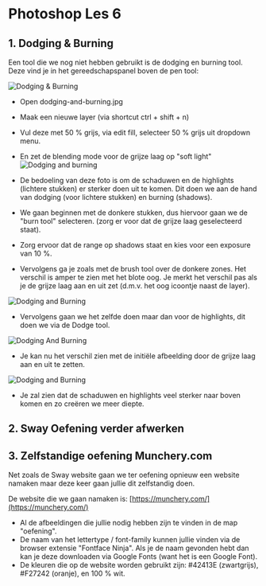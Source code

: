 # Photoshop Les 6

## 1. Dodging & Burning
Een tool die we nog niet hebben gebruikt is de dodging en burning tool.
Deze vind je in het gereedschapspanel boven de pen tool:

![Dodging & Burning](https://cl.ly/462g2l1v1v1n/Image%202017-01-08%20at%208.39.03%20PM.png)

- Open dodging-and-burning.jpg
- Maak een nieuwe layer (via shortcut ctrl + shift + n)
- Vul deze met 50 % grijs, via edit fill, selecteer 50 % grijs uit dropdown menu.
- En zet de blending mode voor de grijze laag op "soft light"
![Dodging and burning](https://cl.ly/2B1g2P2N1S2P/Screen%20Recording%202017-01-09%20at%2009.09%20PM.gif 'Dodgin and Burning')

- De bedoeling van deze foto is om de schaduwen en de highlights (lichtere stukken) er sterker doen uit te komen. Dit doen we aan de hand van dodging (voor lichtere stukken) en burning (shadows).
- We gaan beginnen met de donkere stukken, dus hiervoor gaan we de "burn tool" selecteren. (zorg er voor dat de grijze laag geselecteerd staat).
- Zorg ervoor dat de range op shadows staat en kies voor een exposure van 10 %.
- Vervolgens ga je zoals met de brush tool over de donkere zones. Het verschil is amper te zien met het blote oog. Je merkt het verschil pas als je de grijze laag aan en uit zet (d.m.v. het oog icoontje naast de layer).

![Dodging and Burning](https://cl.ly/1l3m3o0T2f1Q/Screen%20Recording%202017-01-09%20at%2009.19%20PM.gif 'Dodging and Burning')

- Vervolgens gaan we het zelfde doen maar dan voor de highlights, dit doen we via de Dodge tool.

![Dodging And Burning](https://cl.ly/2l1L3Z2l3l0g/Screen%20Recording%202017-01-09%20at%2009.27%20PM.gif "Dodging and Burning")

- Je kan nu het verschil zien met de initiële afbeelding door de grijze laag aan en uit te zetten.

![Dodging and Burning](https://cl.ly/142I1j1f3G1J/Screen%20Recording%202017-01-09%20at%2009.37%20PM.gif "Dodging and Burning")

- Je zal zien dat de schaduwen en highlights veel sterker naar boven komen en zo creëren we meer diepte.


## 2. Sway Oefening verder afwerken

## 3. Zelfstandige oefening Munchery.com

Net zoals de Sway website gaan we ter oefening opnieuw een website namaken maar deze keer gaan jullie dit zelfstandig doen.

De website die we gaan namaken is: [https://munchery.com/](https://munchery.com/)

- Al de afbeeldingen die jullie nodig hebben zijn te vinden in de map "oefening".
- De naam van het lettertype / font-family kunnen jullie vinden via de browser extensie "Fontface Ninja". Als je de naam gevonden hebt dan kan je deze downloaden via Google Fonts (want het is een Google Font).
- De kleuren die op de website worden gebruikt zijn: #42413E (zwartgrijs), #F27242 (oranje), en 100 % wit.
